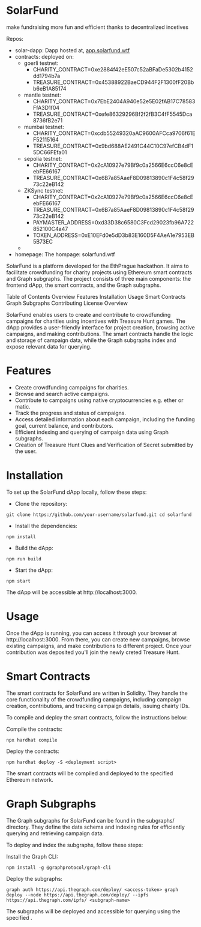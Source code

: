 # SolarFund

make fundraising more fun and efficient thanks to decentralized incetives

Repos:
- solar-dapp: Dapp hosted at, [app.solarfund.wtf](https://app.solarfund.wtf])
- contracts: deployed on:
  - goerli testnet:
       - CHARITY_CONTRACT=0xe2884f42eE507c52aBFaDe5302b4152dd1794b7a
       - TREASURE_CONTRACT=0x45388922BaeCD944F2F1300fF20Bbb6eB1A85174 
  -  mantle testnet:
       - CHARITY_CONTRACT=0x7EbE2404A940e52e5E02fAB17C78583FfA3D1f04
       - TREASURE_CONTRACT=0xefe86329296Bf2f2fB3C4fF5545Dca8736fB2e71  
  -  mumbai testnet:
       - CHARITY_CONTRACT=0xcdb55249320aAC9600AFCca9706f61EF52115164
       - TREASURE_CONTRACT=0x9bd688AE2491C44C10C97efCB4dF15DC66FEfa01 
  -  sepolia testnet:
      -  CHARITY_CONTRACT=0x2cA10927e79Bf9c0a2566E6ccC6e8cEebFE66167
      -  TREASURE_CONTRACT=0x6B7a85AaeF8D09813890c1F4c58f2973c22eB142
  -  ZKSync testnet:
      -  CHARITY_CONTRACT=0x2cA10927e79Bf9c0a2566E6ccC6e8cEebFE66167
      -  TREASURE_CONTRACT=0x6B7a85AaeF8D09813890c1F4c58f2973c22eB142
      -  PAYMASTER_ADDRESS=0xd33D38c6580C3Fcd29023fb96A722852100C4a47
      -  TOKEN_ADDRESS=0xE10EFd0e5dD3b83E160D5F4AeA1e7953EB5B73EC
  -  
- homepage: The hompage: solarfund.wtf

SolarFund is a platform developed for the EthPrague hackathon. It aims to facilitate crowdfunding for charity projects using Ethereum smart contracts and Graph subgraphs. The project consists of three main components: the frontend dApp, the smart contracts, and the Graph subgraphs.

Table of Contents
Overview
Features
Installation
Usage
Smart Contracts
Graph Subgraphs
Contributing
License
Overview

SolarFund enables users to create and contribute to crowdfunding campaigns for charities using incentives with Treasure Hunt games. The dApp provides a user-friendly interface for project creation, browsing active campaigns, and making contributions. The smart contracts handle the logic and storage of campaign data, while the Graph subgraphs index and expose relevant data for querying.

# Features
- Create crowdfunding campaigns for charities.
- Browse and search active campaigns.
- Contribute to campaigns using native cryptocurrencies e.g. ether or matic.
- Track the progress and status of campaigns.
- Access detailed information about each campaign, including the funding goal, current balance, and contributors.
- Efficient indexing and querying of campaign data using Graph subgraphs.
- Creation of Treasure Hunt Clues and Verification of Secret submitted by the user.

# Installation
To set up the SolarFund dApp locally, follow these steps:

- Clone the repository:

`
git clone https://github.com/your-username/solarfund.git
cd solarfund
`

- Install the dependencies:

`
npm install
`

- Build the dApp:

`
npm run build
`

- Start the dApp:

`
npm start
`

The dApp will be accessible at http://localhost:3000.

# Usage

Once the dApp is running, you can access it through your browser at http://localhost:3000. From there, you can create new campaigns, browse existing campaigns, and make contributions to different project. Once your contribution was deposited you'll join the newly creted Treasure Hunt.

# Smart Contracts

The smart contracts for SolarFund are written in Solidity. They handle the core functionality of the crowdfunding campaigns, including campaign creation, contributions, and tracking campaign details, issuing chairty IDs.

To compile and deploy the smart contracts, follow the instructions below:

Compile the contracts:

`
npx hardhat compile
`

Deploy the contracts:

`
npm hardhat deploy -S <deployment script>
`

The smart contracts will be compiled and deployed to the specified Ethereum network.

# Graph Subgraphs
The Graph subgraphs for SolarFund can be found in the subgraphs/ directory. They define the data schema and indexing rules for efficiently querying and retrieving campaign data.

To deploy and index the subgraphs, follow these steps:

Install the Graph CLI:

`
npm install -g @graphprotocol/graph-cli
`

Deploy the subgraphs:

`
graph auth https://api.thegraph.com/deploy/ <access-token>
graph deploy --node https://api.thegraph.com/deploy/ --ipfs https://api.thegraph.com/ipfs/ <subgraph-name>
`

The subgraphs will be deployed and accessible for querying using the specified <subgraph-name>.
